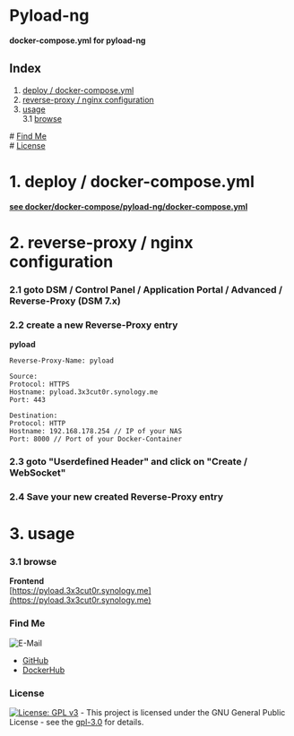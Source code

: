 # Pyload-ng

**docker-compose.yml for pyload-ng**  

## Index

1. [deploy / docker-compose.yml](#deploy)  
2. [reverse-proxy / nginx configuration](#reverse-proxy)  
3. [usage](#usage)  
  3.1 [browse](#browse)  

\# [Find Me](#findme)  
\# [License](#license)  

# 1. deploy / docker-compose.yml <a name="deploy"></a>  
**[see docker/docker-compose/pyload-ng/docker-compose.yml](https://github.com/3x3cut0r/synology/blob/master/docker/docker-compose/pyload-ng/docker-compose.yml)**  

# 2. reverse-proxy / nginx configuration <a name="reverse-proxy"></a>  

### 2.1 goto DSM / Control Panel / Application Portal / Advanced / Reverse-Proxy (DSM 7.x)
### 2.2 create a new Reverse-Proxy entry
**pyload**  
```shell
Reverse-Proxy-Name: pyload

Source:
Protocol: HTTPS
Hostname: pyload.3x3cut0r.synology.me
Port: 443

Destination:
Protocol: HTTP
Hostname: 192.168.178.254 // IP of your NAS
Port: 8000 // Port of your Docker-Container
```
### 2.3 goto "Userdefined Header" and click on "Create / WebSocket"
### 2.4 Save your new created Reverse-Proxy entry

# 3. usage <a name="usage"></a>  

### 3.1 browse <a name="browse"></a>  
**Frontend**  
[https://pyload.3x3cut0r.synology.me](https://pyload.3x3cut0r.synology.me)  

### Find Me <a name="findme"></a>

![E-Mail](https://img.shields.io/badge/E--Mail-executor55%40gmx.de-red)
* [GitHub](https://github.com/3x3cut0r)
* [DockerHub](https://hub.docker.com/u/3x3cut0r)

### License <a name="license"></a>

[![License: GPL v3](https://img.shields.io/badge/License-GPLv3-blue.svg)](https://www.gnu.org/licenses/gpl-3.0) - This project is licensed under the GNU General Public License - see the [gpl-3.0](https://www.gnu.org/licenses/gpl-3.0.en.html) for details.
